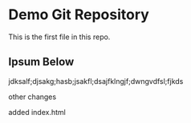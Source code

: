 # Demo Git Repository

This is the first file in this repo.

## Ipsum Below

jdksalf;djsakg;hasb;jsakfl;dsajfklngjf;dwngvdfsl;fjkds

other changes

added index.html
